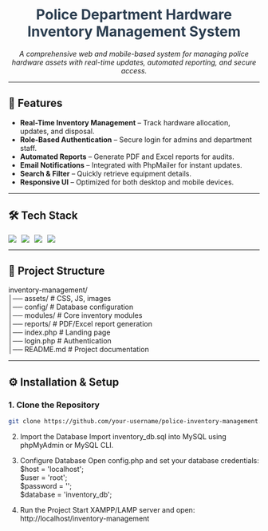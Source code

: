 <h1 align="center" style="color:#2c3e50; font-weight:bold;">
  Police Department Hardware Inventory Management System
</h1>

<p align="center">
  <em>A comprehensive web and mobile-based system for managing police hardware assets with real-time updates, automated reporting, and secure access.</em>
</p>

---

## 🚀 Features

- **Real-Time Inventory Management** – Track hardware allocation, updates, and disposal.  
- **Role-Based Authentication** – Secure login for admins and department staff.  
- **Automated Reports** – Generate PDF and Excel reports for audits.  
- **Email Notifications** – Integrated with PhpMailer for instant updates.  
- **Search & Filter** – Quickly retrieve equipment details.  
- **Responsive UI** – Optimized for both desktop and mobile devices.  

---

## 🛠 Tech Stack

<div style="display:flex; gap:10px; flex-wrap:wrap;">
  <img src="https://img.shields.io/badge/Frontend-HTML%2FCSS%2FJS-blue" />
  <img src="https://img.shields.io/badge/Backend-PHP-green" />
  <img src="https://img.shields.io/badge/Database-MySQL-orange" />
  <img src="https://img.shields.io/badge/Email-PHPMailer-purple" />
</div>

---

## 📂 Project Structure

inventory-management/<br>
│── assets/ # CSS, JS, images<br>
│── config/ # Database configuration<br>
│── modules/ # Core inventory modules<br>
│── reports/ # PDF/Excel report generation<br>
│── index.php # Landing page<br>
│── login.php # Authentication<br>
│── README.md # Project documentation<br>

---

## ⚙️ Installation & Setup

### 1. Clone the Repository
```bash
git clone https://github.com/your-username/police-inventory-management.git
```
2. Import the Database
Import inventory_db.sql into MySQL using phpMyAdmin or MySQL CLI.

3. Configure Database
Open config.php and set your database credentials:<br>
$host = 'localhost';<br>
$user = 'root';<br>
$password = '';<br>
$database = 'inventory_db';<br>

4. Run the Project
Start XAMPP/LAMP server and open:<br>
http://localhost/inventory-management

